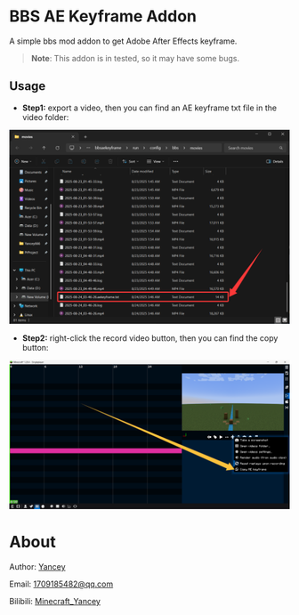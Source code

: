 # BBS AE Keyframe Addon

A simple bbs mod addon to get Adobe After Effects keyframe.

> **Note**: This addon is in tested, so it may have some bugs.

## Usage

- **Step1:** export a video, then you can find an AE keyframe txt file in the video folder:

![img.png](img/ae_keyframe_txt.png)

- **Step2:** right-click the record video button, then you can find the copy button:

![img.png](img/copy_ae_keyframe.png)

# About

Author: [Yancey](https://github.com/Yancey2023)

Email: 1709185482@qq.com

Bilibili: [Minecraft_Yancey](https://space.bilibili.com/470179011)
